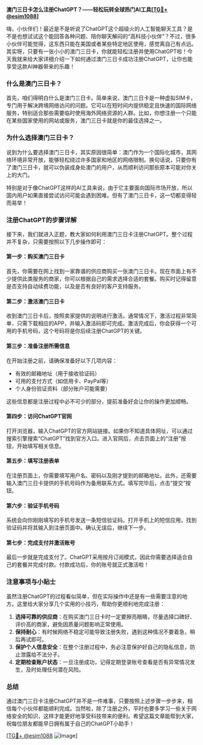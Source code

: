 **澳门三日卡怎么注册ChatGPT？——轻松玩转全球热门AI工具[[TG💪+ @esim1088](https://t.me/s/esim1088)]**

嗨，小伙伴们！最近是不是听说了ChatGPT这个超级火的人工智能聊天工具？是不是也想试试这个能回答各种问题、陪你聊天解闷的“高科技小伙伴”？不过，很多小伙伴可能觉得，这东西只能在美国或者某些特定地区使用，感觉离自己有点远。其实呀，只要有一张小小的澳门三日卡，你就能轻松注册并使用ChatGPT啦！今天我就来给大家详细介绍一下如何通过澳门三日卡成功注册ChatGPT，让你也能享受这款AI神器带来的乐趣！

### 什么是澳门三日卡？

首先，咱们得明白什么是澳门三日卡。简单来说，澳门三日卡是一种虚拟SIM卡，专门用于解决跨境网络访问的问题。它可以在短时间内提供稳定且快速的国际网络服务，特别适合那些需要临时使用海外网络资源的人群。比如，你想注册一个只能在某些国家使用的网站或服务，澳门三日卡就是你的最佳选择之一。

### 为什么选择澳门三日卡？

说到为什么要选择澳门三日卡，其实原因很简单：澳门作为一个国际化城市，其网络环境非常开放，能够轻松绕过许多国家和地区的网络限制。换句话说，只要你有了澳门三日卡，就可以伪装成身处澳门的用户，从而顺利访问那些原本可能对你关上的大门。

特别是对于像ChatGPT这样的AI工具来说，由于它主要面向国际市场开放，所以国内用户如果直接尝试访问可能会遇到困难。但有了澳门三日卡，这一切都变得轻而易举！

### 注册ChatGPT的步骤详解

接下来，我们就进入正题，教大家如何利用澳门三日卡注册ChatGPT。整个过程并不复杂，只需要按照以下几步操作即可：

#### 第一步：购买澳门三日卡

首先，你需要在网上找到一家靠谱的供应商购买一张澳门三日卡。现在市面上有不少提供此类服务的商家，你可以根据自己的需求选择合适的套餐。购买时记得留意是否支持自动续费功能，以及是否有良好的客户支持服务。

#### 第二步：激活澳门三日卡

收到澳门三日卡后，按照卖家提供的说明进行激活。通常情况下，激活过程非常简单，只需下载相应的APP，并输入激活码即可完成。激活完成后，你会获得一个可用的手机号码，这个号码将是你后续注册ChatGPT的关键。

#### 第三步：准备注册所需信息

在开始注册之前，请确保准备好以下几项内容：
- 有效的邮箱地址（用于接收验证码）
- 可用的支付方式（如信用卡、PayPal等）
- 个人身份验证资料（部分账户可能需要）

这些信息都是注册过程中必不可少的部分，提前准备好会让你的操作更加顺畅。

#### 第四步：访问ChatGPT官网

打开浏览器，输入ChatGPT的官方网站链接。如果你不知道具体网址，可以通过搜索引擎搜索“ChatGPT”找到官方入口。进入官网后，点击页面上的“注册”按钮，开始填写相关信息。

#### 第五步：填写注册表单

在注册页面上，你需要填写用户名、密码以及刚才提到的邮箱地址。此外，还需要输入澳门三日卡提供的手机号码作为备用联系方式。填写完毕后，点击“提交”按钮。

#### 第六步：验证手机号码

系统会向你刚刚填写的手机号发送一条短信验证码。打开手机上的短信应用，找到验证码并将其输入到注册页面中。确认无误后，继续下一步。

#### 第七步：完成支付并激活账号

最后一步就是完成支付了。ChatGPT采用按月订阅模式，因此你需要选择适合自己的套餐并完成付款。付款成功后，你的账号就正式激活啦！

### 注意事项与小贴士

虽然注册ChatGPT的过程看似简单，但在实际操作中还是有一些需要注意的地方。这里给大家分享几个实用的小技巧，帮助你更顺利地完成注册：

1. **选择可靠的供应商**：在购买澳门三日卡时一定要擦亮眼睛，尽量选择口碑好、评价高的商家，避免因质量问题影响正常使用。
2. **保持耐心**：有时候网络不稳定可能导致注册失败，遇到这种情况不要着急，稍后再试即可。
3. **保护个人信息安全**：在整个注册过程中，务必注意保护好自己的隐私信息，防止泄露给不法分子。
4. **定期检查账户状态**：一旦注册成功，记得定期登录账号查看是否有异常情况发生，及时处理任何潜在风险。

### 总结

通过澳门三日卡注册ChatGPT并不是一件难事，只要按照上述步骤一步步来，相信每个小伙伴都能顺利完成。当然啦，除了注册之外，平时也要多学习一些关于网络安全的知识，这样才能更好地享受科技带来的便利。希望这篇文章能帮到大家，祝每位朋友都能早日拥有属于自己的ChatGPT小助手！

[[TG💪+ @esim1088](https://t.me/s/esim1088) ![Image](https://i.postimg.cc/4NQfJmqS/Snipaste-2025-05-13-00-14-12.png)]